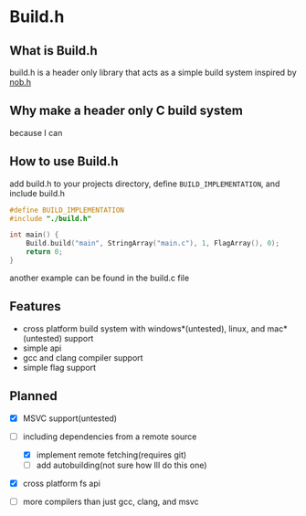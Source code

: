 # Build.h
## What is Build.h
build.h is a header only library that acts as a simple build system inspired by [nob.h](https://www.github.com/tsoding/nob.h)
## Why make a header only C build system 
because I can
## How to use Build.h
add build.h to your projects directory, define `BUILD_IMPLEMENTATION`, and include build.h
```C
#define BUILD_IMPLEMENTATION 
#include "./build.h"

int main() { 
    Build.build("main", StringArray("main.c"), 1, FlagArray(), 0);
    return 0;
}
```

another example can be found in the build.c file

## Features
* cross platform build system with windows*(untested), linux, and mac*(untested) support
* simple api
* gcc and clang compiler support
* simple flag support
## Planned 
- [x] MSVC support(untested)
- [ ] including dependencies from a remote source
    - [x] implement remote fetching(requires git)
    - [ ] add autobuilding(not sure how Ill do this one)

- [x] cross platform fs api
- [ ] more compilers than just gcc, clang, and msvc

